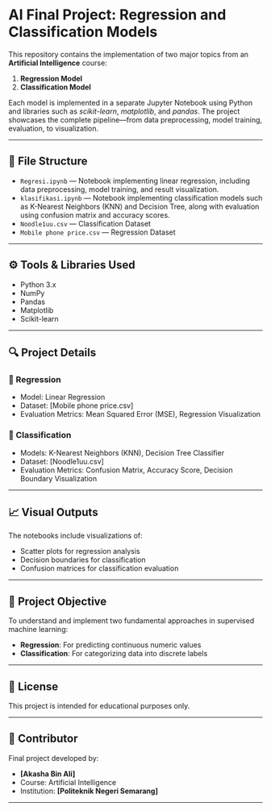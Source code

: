 # AI Final Project: Regression and Classification Models

This repository contains the implementation of two major topics from an **Artificial Intelligence** course:
1. **Regression Model**
2. **Classification Model**

Each model is implemented in a separate Jupyter Notebook using Python and libraries such as *scikit-learn*, *matplotlib*, and *pandas*. The project showcases the complete pipeline—from data preprocessing, model training, evaluation, to visualization.

---

## 📂 File Structure

- `Regresi.ipynb` — Notebook implementing linear regression, including data preprocessing, model training, and result visualization.
- `klasifikasi.ipynb` — Notebook implementing classification models such as K-Nearest Neighbors (KNN) and Decision Tree, along with evaluation using confusion matrix and accuracy scores.
- `Noodle1uu.csv` — Classification Dataset
- `Mobile phone price.csv` — Regression Dataset

---

## ⚙️ Tools & Libraries Used

- Python 3.x
- NumPy
- Pandas
- Matplotlib
- Scikit-learn

---

## 🔍 Project Details

### 🔹 Regression
- Model: Linear Regression
- Dataset: [Mobile phone price.csv]
- Evaluation Metrics: Mean Squared Error (MSE), Regression Visualization

### 🔹 Classification
- Models: K-Nearest Neighbors (KNN), Decision Tree Classifier
- Dataset: [Noodle1uu.csv]
- Evaluation Metrics: Confusion Matrix, Accuracy Score, Decision Boundary Visualization

---

## 📈 Visual Outputs
The notebooks include visualizations of:
- Scatter plots for regression analysis
- Decision boundaries for classification
- Confusion matrices for classification evaluation

---

## 🎯 Project Objective
To understand and implement two fundamental approaches in supervised machine learning:
- **Regression**: For predicting continuous numeric values
- **Classification**: For categorizing data into discrete labels

---

## 📜 License
This project is intended for educational purposes only.

---

## 👤 Contributor
Final project developed by:
- **[Akasha Bin Ali]**  
- Course: Artificial Intelligence  
- Institution: **[Politeknik Negeri Semarang]**

---
